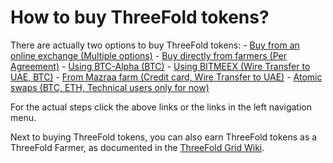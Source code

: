# How to buy ThreeFold tokens?

There are actually two options to buy ThreeFold tokens:
    - [Buy from an online exchange (Multiple options)](/how_to_buy/buy_from_exchange.md)
    - [Buy directly from farmers (Per Agreement)](/how_to_buy/buy_from_farmer.md)
    - [Using BTC-Alpha (BTC)](/how_to_buy/btc-alpha.md) 
    - [Using BITMEEX (Wire Transfer to UAE, BTC)](/how_to_buy/bitmeex.md)
    - [From Mazraa farm (Credit card, Wire Transfer to UAE)](/how_to_buy/mazraa.md)
    - [Atomic swaps (BTC, ETH, Technical users only for now)](/how_to_buy/atomicswapslink.md)

For the actual steps click the above links or the links in the left navigation menu. 

Next to buying ThreeFold tokens, you can also earn ThreeFold tokens as a ThreeFold Farmer, as documented in the [ThreeFold Grid Wiki](https://threefoldfoundation.github.io/info_grid/#/).

